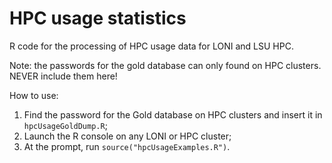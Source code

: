 # HPC usage statistics
R code for the processing of HPC usage data for LONI and LSU HPC.

Note: the passwords for the gold database can only found on HPC clusters. NEVER include them here!

How to use:
1. Find the password for the Gold database on HPC clusters and insert it in `hpcUsageGoldDump.R`;
2. Launch the R console on any LONI or HPC cluster;
3. At the prompt, run `source("hpcUsageExamples.R")`.
